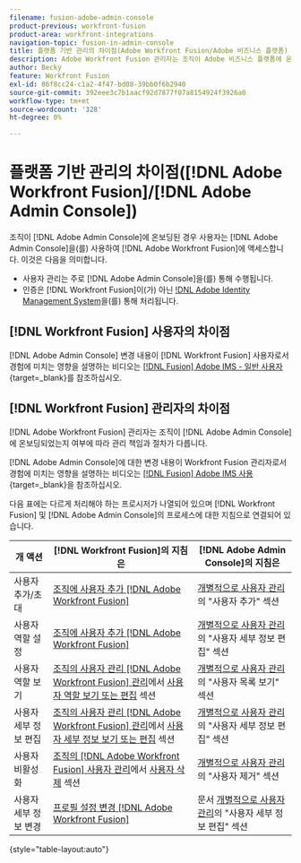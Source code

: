 ```yaml
---
filename: fusion-adobe-admin-console
product-previous: workfront-fusion
product-area: workfront-integrations
navigation-topic: fusion-in-admin-console
title: 플랫폼 기반 관리의 차이점(Adobe Workfront Fusion/Adobe 비즈니스 플랫폼)
description: Adobe Workfront Fusion 관리자는 조직이 Adobe 비즈니스 플랫폼에 온보딩되었는지 여부에 따라 관리 책임 및 절차가 다릅니다. 이 문서에서는 다르게 처리해야 하는 절차 및 Workfront Fusion과 Adobe Admin Console의 프로세스에 대한 지침 링크를 나열합니다.
author: Becky
feature: Workfront Fusion
exl-id: 86f8cc24-c1a2-4f47-bd08-39bb0f6b2940
source-git-commit: 392eee3c7b1aacf92d7877f07a8154924f3926a0
workflow-type: tm+mt
source-wordcount: '328'
ht-degree: 0%

---
```


# 플랫폼 기반 관리의 차이점([!DNL Adobe Workfront Fusion]/[!DNL Adobe Admin Console])

조직이 [!DNL Adobe Admin Console]에 온보딩된 경우 사용자는 [!DNL Adobe Admin Console]을(를) 사용하여 [!DNL Adobe Workfront Fusion]에 액세스합니다. 이것은 다음을 의미합니다.

* 사용자 관리는 주로 [!DNL Adobe Admin Console]을(를) 통해 수행됩니다.
* 인증은 [!DNL Workfront Fusion]이(가) 아닌 [!DNL Adobe Identity Management System](IMS)을(를) 통해 처리됩니다.

## [!DNL Workfront Fusion] 사용자의 차이점

[!DNL Adobe Admin Console] 변경 내용이 [!DNL Workfront Fusion] 사용자로서 경험에 미치는 영향을 설명하는 비디오는 [[!DNL Fusion] Adobe IMS - 일반 사용자](https://video.tv.adobe.com/v/3412465/){target=_blank}를 참조하십시오.

## [!DNL Workfront Fusion] 관리자의 차이점

[!DNL Adobe Workfront Fusion] 관리자는 조직이 [!DNL Adobe Admin Console]에 온보딩되었는지 여부에 따라 관리 책임과 절차가 다릅니다.

[!DNL Adobe Admin Console]에 대한 변경 내용이 Workfront Fusion 관리자로서 경험에 미치는 영향을 설명하는 비디오는 [[!DNL Fusion] Adobe IMS 사용](https://video.tv.adobe.com/v/3412464/){target=_blank}을 참조하십시오.

다음 표에는 다르게 처리해야 하는 프로시저가 나열되어 있으며 [!DNL Workfront Fusion] 및 [!DNL Adobe Admin Console]의 프로세스에 대한 지침으로 연결되어 있습니다.

| 개 액션 | [!DNL Workfront Fusion]의 지침은 | [!DNL Adobe Admin Console]의 지침은 |
|---|---|---|
| 사용자 추가/초대 | [조직에 사용자 추가 [!DNL Adobe Workfront Fusion]](../../workfront-fusion/organizations/add-user-to-an-organization.md) | [개별적으로 사용자 관리](https://helpx.adobe.com/enterprise/using/manage-users-individually.html)의 &quot;사용자 추가&quot; 섹션 |
| 사용자 역할 설정 | [조직에 사용자 추가 [!DNL Adobe Workfront Fusion]](../../workfront-fusion/organizations/add-user-to-an-organization.md) | [개별적으로 사용자 관리](https://helpx.adobe.com/enterprise/using/manage-users-individually.html)의 &quot;사용자 세부 정보 편집&quot; 섹션 |
| 사용자 역할 보기 | [조직의 사용자 관리 [!DNL Adobe Workfront Fusion] 관리](../../workfront-fusion/organizations/manage-fusion-users.md)에서 [사용자 역할 보기 또는 편집](../../workfront-fusion/organizations/manage-fusion-users.md#view) 섹션 | [개별적으로 사용자 관리](https://helpx.adobe.com/enterprise/using/manage-users-individually.html)의 &quot;사용자 목록 보기&quot; 섹션 |
| 사용자 세부 정보 편집 | [조직의 사용자 관리 [!DNL Adobe Workfront Fusion] 관리](../../workfront-fusion/organizations/manage-fusion-users.md)에서 [사용자 세부 정보 보기 또는 편집](../../workfront-fusion/organizations/manage-fusion-users.md#view2) 섹션 | [개별적으로 사용자 관리](https://helpx.adobe.com/enterprise/using/manage-users-individually.html)의 &quot;사용자 세부 정보 편집&quot; 섹션 |
| 사용자 비활성화 | [조직의  [!DNL Adobe Workfront Fusion] 사용자 관리](../../workfront-fusion/organizations/manage-fusion-users.md)에서 [사용자 삭제](../../workfront-fusion/organizations/manage-fusion-users.md#delete) 섹션 | [개별적으로 사용자 관리](https://helpx.adobe.com/enterprise/using/manage-users-individually.html)의 &quot;사용자 제거&quot; 섹션 |
| 사용자 세부 정보 변경 | [프로필 설정 변경 [!DNL Adobe Workfront Fusion]](../../workfront-fusion/workfront-fusion-basics/change-profile-settings.md) | 문서 [개별적으로 사용자 관리](https://helpx.adobe.com/enterprise/using/manage-users-individually.html)의 &quot;사용자 세부 정보 편집&quot; 섹션 |

{style="table-layout:auto"}

<!--
## SSO (Single Sign-On)

Because the Adobe Business Platform controls Single Sign-On (SSO) for users, the following actions and functionality are handled automatically through the Adobe Business Platform. If your organization has not yet been onboarded to the Adobe Business Platform, you must perform these actions in Workfront Fusion. If your organization has been onboarded to the Adobe Business Platform, you can not see these options in your Workfront Fusion environment.

* Setting up Single Sign-on in Workfront Fusion

[Set up identity](https://helpx.adobe.com/enterprise/using/set-up-identity.html)
-->

